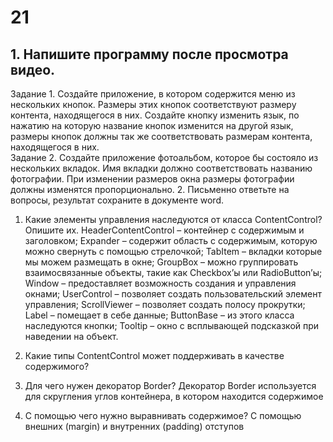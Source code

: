 # 21
## 1.	Напишите программу после просмотра видео.
Задание 1. Создайте приложение, в котором содержится меню из нескольких кнопок. Размеры этих кнопок соответствуют размеру контента, находящегося в них. Создайте кнопку изменить язык, по нажатию на которую название кнопок изменится на другой язык, размеры кнопок должны так же соответствовать размерам контента, находящегося в них. 		
Задание 2. Создайте приложение фотоальбом, которое бы состояло из нескольких вкладок. Имя вкладки должно соответствовать названию фотографии. При изменении размеров окна размеры фотографии должны изменятся пропорционально.
2. Письменно ответьте на вопросы, результат сохраните в документе word.
1.	Какие элементы управления наследуются от класса ContentControl? Опишите их. 
HeaderContentControl – контейнер с содержимым и заголовком;
Expander – содержит область с содержимым, которую можно свернуть с помощью стрелочкой;
TabItem – вкладки которые мы можем размещать в окне;
GroupBox – можно группировать взаимосвязанные объекты, такие как Checkbox’ы или RadioButton’ы;
Window – предоставляет возможность создания и управления окнами;
UserControl – позволяет создать пользовательский элемент управления;
ScrollViewer – позволяет создать полосу прокрутки;
Label – помещает в себе данные;
ButtonBase – из этого класса наследуются кнопки;
Tooltip – окно с всплывающей подсказкой при наведении на объект.

2.	Какие типы ContentControl может поддерживать в качестве содержимого? 
 
3.	Для чего нужен декоратор Border? 
Декоратор Border используется для скругления углов контейнера, в котором находится содержимое
4.	С помощью чего нужно выравнивать содержимое?
С помощью внешних (margin) и внутренних (padding) отступов



